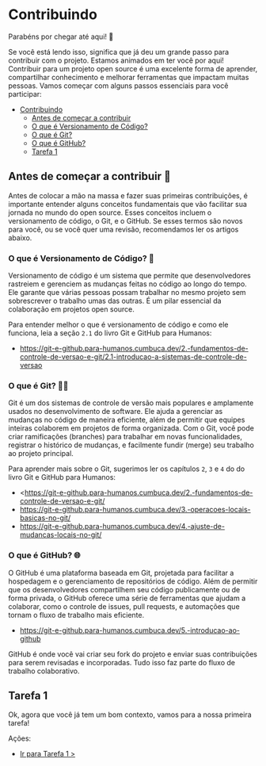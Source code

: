 # Contribuindo

Parabéns por chegar até aqui! 🎉

Se você está lendo isso, significa que já deu um grande passo para contribuir com o projeto. Estamos animados em ter você por aqui! Contribuir para um projeto open source é uma excelente forma de aprender, compartilhar conhecimento e melhorar ferramentas que impactam muitas pessoas. Vamos começar com alguns passos essenciais para você participar:

- [Contribuindo](#contribuindo)
  - [Antes de começar a contribuir](#antes-de-começar-a-contribuir-)
  - [O que é Versionamento de Código?](#o-que-é-versionamento-de-código-)
  - [O que é Git?](#o-que-é-git-)
  - [O que é GitHub?](#o-que-é-github-)
  - [Tarefa 1](#tarefa-1)

## Antes de começar a contribuir 🔨

Antes de colocar a mão na massa e fazer suas primeiras contribuições, é importante entender alguns conceitos fundamentais que vão facilitar sua jornada no mundo do open source. Esses conceitos incluem o versionamento de código, o Git, e o GitHub. Se esses termos são novos para você, ou se você quer uma revisão, recomendamos ler os artigos abaixo.

### O que é Versionamento de Código? 📂

Versionamento de código é um sistema que permite que desenvolvedores rastreiem e gerenciem as mudanças feitas no código ao longo do tempo. Ele garante que várias pessoas possam trabalhar no mesmo projeto sem sobrescrever o trabalho umas das outras. É um pilar essencial da colaboração em projetos open source.

Para entender melhor o que é versionamento de código e como ele funciona, leia a seção `2.1` do livro Git e GitHub para Humanos:

- <https://git-e-github.para-humanos.cumbuca.dev/2.-fundamentos-de-controle-de-versao-e-git/2.1-introducao-a-sistemas-de-controle-de-versao>

### O que é Git? 🧑‍💻

Git é um dos sistemas de controle de versão mais populares e amplamente usados no desenvolvimento de software. Ele ajuda a gerenciar as mudanças no código de maneira eficiente, além de permitir que equipes inteiras colaborem em projetos de forma organizada. Com o Git, você pode criar ramificações (branches) para trabalhar em novas funcionalidades, registrar o histórico de mudanças, e facilmente fundir (merge) seu trabalho ao projeto principal.

Para aprender mais sobre o Git, sugerimos ler os capítulos `2`, `3` e `4` do do livro Git e GitHub para Humanos:

- <https://git-e-github.para-humanos.cumbuca.dev/2.-fundamentos-de-controle-de-versao-e-git/
- <https://git-e-github.para-humanos.cumbuca.dev/3.-operacoes-locais-basicas-no-git/>
- <https://git-e-github.para-humanos.cumbuca.dev/4.-ajuste-de-mudancas-locais-no-git/>

### O que é GitHub? 🌐

O GitHub é uma plataforma baseada em Git, projetada para facilitar a hospedagem e o gerenciamento de repositórios de código. Além de permitir que os desenvolvedores compartilhem seu código publicamente ou de forma privada, o GitHub oferece uma série de ferramentas que ajudam a colaborar, como o controle de issues, pull requests, e automações que tornam o fluxo de trabalho mais eficiente.

- <https://git-e-github.para-humanos.cumbuca.dev/5.-introducao-ao-github>

GitHub é onde você vai criar seu fork do projeto e enviar suas contribuições para serem revisadas e incorporadas. Tudo isso faz parte do fluxo de trabalho colaborativo.

## Tarefa 1

Ok, agora que você já tem um bom contexto, vamos para a nossa primeira tarefa!

Ações:

- [Ir para Tarefa 1 >](/docs/tarefa1.md)
